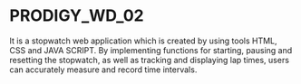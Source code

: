 # PRODIGY_WD_02
It is a stopwatch web application which is created by using tools HTML, CSS and JAVA SCRIPT.  By implementing functions for starting, pausing and resetting the stopwatch, as well as tracking and displaying lap times, users can accurately measure and record time intervals.
